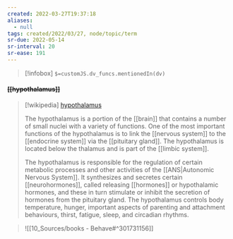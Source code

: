 ```yaml
---
created: 2022-03-27T19:37:18 
aliases:
  - null
tags: created/2022/03/27, node/topic/term
sr-due: 2022-05-14
sr-interval: 20
sr-ease: 191
---
```

> [!infobox]
`$=customJS.dv_funcs.mentionedIn(dv)`

#### <s class="topic-title">[[hypothalamus]]</s>

> [!wikipedia] [hypothalamus](https://en.wikipedia.org/wiki/Hypothalamus)
> 
> The hypothalamus is a portion of the [[brain]] that contains a number of small nuclei with a variety of functions. One of the most important functions of the hypothalamus is to link the [[nervous system]] to the [[endocrine system]] via the [[pituitary gland]]. The hypothalamus is located below the thalamus and is part of the [[limbic system]]. 
> 
> The hypothalamus is responsible for the regulation of certain metabolic processes and other activities of the [[ANS|Autonomic Nervous System]]. It synthesizes and secretes certain [[neurohormones]], called releasing [[hormones]] or hypothalamic hormones, and these in turn stimulate or inhibit the secretion of hormones from the pituitary gland. The hypothalamus controls body temperature, hunger, important aspects of parenting and attachment behaviours, thirst, fatigue, sleep, and circadian rhythms.
>



> ![[10_Sources/books - Behave#^301731156]]
